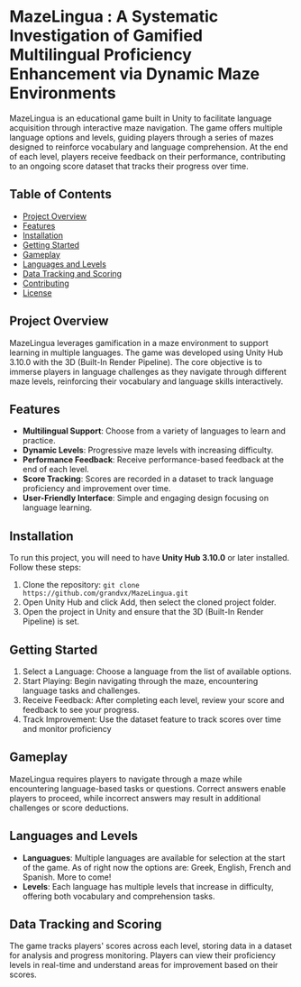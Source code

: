# MazeLingua : A Systematic Investigation of Gamified Multilingual Proficiency Enhancement via Dynamic Maze Environments

MazeLingua is an educational game built in Unity to facilitate language acquisition through interactive maze navigation. The game offers multiple language options and levels, guiding players through a series of mazes designed to reinforce vocabulary and language comprehension. At the end of each level, players receive feedback on their performance, contributing to an ongoing score dataset that tracks their progress over time.

## Table of Contents
- [Project Overview](#project-overview)
- [Features](#features)
- [Installation](#installation)
- [Getting Started](#getting-started)
- [Gameplay](#gameplay)
- [Languages and Levels](#languages-and-levels)
- [Data Tracking and Scoring](#data-tracking-and-scoring)
- [Contributing](#contributing)
- [License](#license)

## Project Overview
MazeLingua leverages gamification in a maze environment to support learning in multiple languages. The game was developed using Unity Hub 3.10.0 with the 3D (Built-In Render Pipeline). The core objective is to immerse players in language challenges as they navigate through different maze levels, reinforcing their vocabulary and language skills interactively.

## Features
- **Multilingual Support**: Choose from a variety of languages to learn and practice.
- **Dynamic Levels**: Progressive maze levels with increasing difficulty.
- **Performance Feedback**: Receive performance-based feedback at the end of each level.
- **Score Tracking**: Scores are recorded in a dataset to track language proficiency and improvement over time.
- **User-Friendly Interface**: Simple and engaging design focusing on language learning.

## Installation
To run this project, you will need to have **Unity Hub 3.10.0** or later installed. Follow these steps:

1. Clone the repository:
   ```git clone https://github.com/grandvx/MazeLingua.git```
2. Open Unity Hub and click Add, then select the cloned project folder.
3. Open the project in Unity and ensure that the 3D (Built-In Render Pipeline) is set.

## Getting Started
1. Select a Language: Choose a language from the list of available options.
2. Start Playing: Begin navigating through the maze, encountering language tasks and challenges.
3. Receive Feedback: After completing each level, review your score and feedback to see your progress.
4. Track Improvement: Use the dataset feature to track scores over time and monitor proficiency

## Gameplay
MazeLingua requires players to navigate through a maze while encountering language-based tasks or questions. Correct answers enable players to proceed, while incorrect answers may result in additional challenges or score deductions.

## Languages and Levels
* **Languagues**: Multiple languages are available for selection at the start of the game. As of right now the options are: Greek, English, French and Spanish. More to come!
* **Levels**: Each language has multiple levels that increase in difficulty, offering both vocabulary and comprehension tasks.

## Data Tracking and Scoring
The game tracks players' scores across each level, storing data in a dataset for analysis and progress monitoring. Players can view their proficiency levels in real-time and understand areas for improvement based on their scores.
